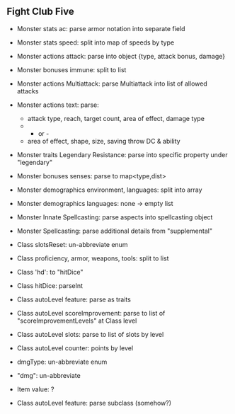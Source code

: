 ## Fight Club Five

* Monster stats ac: parse armor notation into separate field
* Monster stats speed: split into map of speeds by type
* Monster actions attack: parse into object {type, attack bonus, damage}
* Monster bonuses immune: split to list

* Monster actions Multiattack: parse Multiattack into list of allowed attacks
* Monster actions text: parse:
  * attack type, reach, target count, area of effect, damage type
  * - or -
  * area of effect, shape, size, saving throw DC & ability
* Monster traits Legendary Resistance: parse into specific property under "legendary"
* Monster bonuses senses: parse to map<type,dist>
* Monster demographics environment, languages: split into array
* Monster demographics languages: none -> empty list

* Monster Innate Spellcasting: parse aspects into spellcasting object

* Monster Spellcasting: parse additional details from "supplemental"

* Class slotsReset: un-abbreviate enum
* Class proficiency, armor, weapons, tools: split to list
* Class 'hd': to "hitDice"
* Class hitDice: parseInt
* Class autoLevel feature: parse as traits
* Class autoLevel scoreImprovement: parse to list of "scoreImprovementLevels" at Class level
* Class autoLevel slots: parse to list of slots by level
* Class autoLevel counter: points by level

* dmgType: un-abbreviate enum
* "dmg": un-abbreviate
* Item value: ?
* Class autoLevel feature: parse subclass (somehow?)

